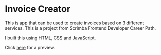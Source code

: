 # Invoice Creator

This is app that can be used to create invoices based on 3 different services. This is a project from Scrimba Frontend Developer Career Path.

I built this using HTML, CSS and JavaScript.

Click [here](https://jonhayjr.com/invoice-creator/) for a preview.